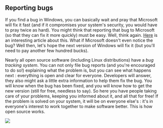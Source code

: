 

<div id="corps">

<h2>Reporting bugs</h2>

If you find a bug in Windows, you can basically wait and pray that 
Microsoft will fix it fast (and if it compromises your system's 
security, you would have to pray twice as hard). You might think that reporting that 
bug to Microsoft (so that they can fix it more quickly) must be easy. Well, 
think again. <a 
href="http://www.oreillynet.com/mac/blog/2002/06/mission_impossible_submitting.html">Here</a> 
is an interesting article about this. What if Microsoft doesn't even 
notice the bug? Well then, let's hope the next version of Windows will 
fix it (but you'll need to pay another few hundred bucks).

Nearly all open source software (including Linux distributions) have 
a <i>bug tracking system</i>. You can not only file bug reports (and 
you're encouraged to do so!) explaining what the problem is, but you 
can see what happens next : everything is open and clear for everyone. 
Developers will answer, they also might ask a little extra information to help 
them fix the bug. You will know when the bug has been fixed, and you 
will know how to get the new version (still for free, needless to say). 
So here you have people taking care of your problems, keeping you 
informed about it, and all that for free! If the problem is solved on 
your system, it will be on everyone else's : it's in everyone's interest to 
work together to make software better. This is how open source 
works.

<img src="Images/report_bugs_thumb.png" />

</div>


